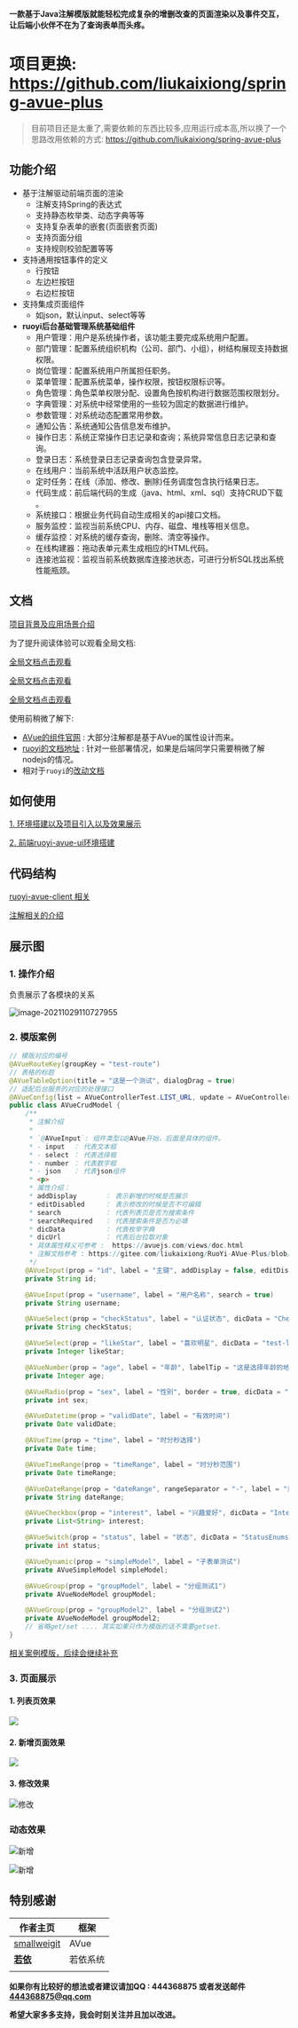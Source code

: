 

**一款基于Java注解模版就能轻松完成复杂的增删改查的页面渲染以及事件交互，让后端小伙伴不在为了查询表单而头疼。**
# 项目更换: https://github.com/liukaixiong/spring-avue-plus
> 目前项目还是太重了,需要依赖的东西比较多,应用运行成本高,所以换了一个思路改用依赖的方式: https://github.com/liukaixiong/spring-avue-plus
## 功能介绍

- 基于注解驱动前端页面的渲染
  - 注解支持Spring的表达式
  - 支持静态枚举类、动态字典等等
  - 支持复杂表单的嵌套(页面嵌套页面)
  - 支持页面分组
  - 支持规则校验配置等等
- 支持通用按钮事件的定义
  - 行按钮
  - 左边栏按钮
  - 右边栏按钮
- 支持集成页面组件
  - 如json，默认input、select等等
- **ruoyi后台基础管理系统基础组件**
  - 用户管理：用户是系统操作者，该功能主要完成系统用户配置。
  - 部门管理：配置系统组织机构（公司、部门、小组），树结构展现支持数据权限。
  - 岗位管理：配置系统用户所属担任职务。
  - 菜单管理：配置系统菜单，操作权限，按钮权限标识等。
  - 角色管理：角色菜单权限分配、设置角色按机构进行数据范围权限划分。
  - 字典管理：对系统中经常使用的一些较为固定的数据进行维护。
  - 参数管理：对系统动态配置常用参数。
  - 通知公告：系统通知公告信息发布维护。
  - 操作日志：系统正常操作日志记录和查询；系统异常信息日志记录和查询。
  - 登录日志：系统登录日志记录查询包含登录异常。
  - 在线用户：当前系统中活跃用户状态监控。
  - 定时任务：在线（添加、修改、删除)任务调度包含执行结果日志。
  - 代码生成：前后端代码的生成（java、html、xml、sql）支持CRUD下载 。
  - 系统接口：根据业务代码自动生成相关的api接口文档。
  - 服务监控：监视当前系统CPU、内存、磁盘、堆栈等相关信息。
  - 缓存监控：对系统的缓存查询，删除、清空等操作。
  - 在线构建器：拖动表单元素生成相应的HTML代码。
  - 连接池监视：监视当前系统数据库连接池状态，可进行分析SQL找出系统性能瓶颈。

## 文档

[项目背景及应用场景介绍](./doc/project_background.md)

为了提升阅读体验可以观看全局文档:

[全局文档点击观看](https://www.yuque.com/docs/share/912323d1-644e-44c7-8488-4bf7e1583fba)

[全局文档点击观看](https://www.yuque.com/docs/share/912323d1-644e-44c7-8488-4bf7e1583fba)

[全局文档点击观看](https://www.yuque.com/docs/share/912323d1-644e-44c7-8488-4bf7e1583fba)

使用前稍微了解下:

- [AVue的组件官网](https://avuejs.com/form/form-event.html) : 大部分注解都是基于AVue的属性设计而来。
- [ruoyi的文档地址](http://doc.ruoyi.vip/) : 针对一些部署情况，如果是后端同学只需要稍微了解nodejs的情况。
- 相对于`ruoyi`的[改动文档](./doc/ruoyi.md)

## 如何使用

[1. 环境搭建以及项目引入以及效果展示](./doc/introduction.md)

[2. 前端ruoyi-avue-ui环境搭建](./ruoyi-avue-ui/README.md)

## 代码结构

[ruoyi-avue-client 相关](./ruoyi-avue-client/README.md)

[注解相关的介绍](./doc/annotation.md)

## 展示图

### 1. 操作介绍

负责展示了各模块的关系

![image-20211029110727955](https://gitee.com/liukaixiong/drawing-bed/raw/master/image/image-20211029110727955.png)

### 2. 模版案例

```java
// 模版对应的编号
@AVueRouteKey(groupKey = "test-route")
// 表格的标题
@AVueTableOption(title = "这是一个测试", dialogDrag = true)
// 适配后台服务的对应的处理接口
@AVueConfig(list = AVueControllerTest.LIST_URL, update = AVueControllerTest.UPDATE_URL, save = AVueControllerTest.UPDATE_URL, successKeyword = "true", successField = "success", messageField = "message")
public class AVueCrudModel {
    /**
     * 注解介绍
     *
     * `@AVueInput`: 组件类型以@AVue开始，后面是具体的组件。
     * - input  ： 代表文本框
     * - select ： 代表选择框
     * - number ： 代表数字框
     * - json   ： 代表json组件
     * <p>
     * 属性介绍：
     * addDisplay       ： 表示新增的时候是否展示
     * editDisabled     ： 表示修改的时候是否不可编辑
     * search           ： 代表列表页是否为搜索条件
     * searchRequired   ： 代表搜索条件是否为必填
     * dicData          ： 代表枚举字典
     * dicUrl           ： 代表后台拉取对象
     * 具体属性释义可参考 :  https://avuejs.com/views/doc.html
     * 注解文档参考 : https://gitee.com/liukaixiong/RuoYi-AVue-Plus/blob/master/doc/annotation.md
     */
    @AVueInput(prop = "id", label = "主键", addDisplay = false, editDisabled = true, search = true)
    private String id;

    @AVueInput(prop = "username", label = "用户名称", search = true)
    private String username;

    @AVueSelect(prop = "checkStatus", label = "认证状态", dicData = "CheckStatusEnums", search = true)
    private String checkStatus;

    @AVueSelect(prop = "likeStar", label = "喜欢明星", dicData = "test-likeStar-map")
    private Integer likeStar;

    @AVueNumber(prop = "age", label = "年龄", labelTip = "这是选择年龄的地方")
    private Integer age;

    @AVueRadio(prop = "sex", label = "性别", border = true, dicData = "SexEnums")
    private int sex;

    @AVueDatetime(prop = "validDate", label = "有效时间")
    private Date validDate;

    @AVueTime(prop = "time", label = "时分秒选择")
    private Date time;

    @AVueTimeRange(prop = "timeRange", label = "时分秒范围")
    private Date timeRange;

    @AVueDateRange(prop = "dateRange", rangeSeparator = "-", label = "日期范围", search = true, valueFormat = "yyyy年MM月dd日", format = "yyyy-MM-dd")
    private String dateRange;

    @AVueCheckbox(prop = "interest", label = "兴趣爱好", dicData = "InterestEnums")
    private List<String> interest;

    @AVueSwitch(prop = "status", label = "状态", dicData = "StatusEnums")
    private int status;

    @AVueDynamic(prop = "simpleModel", label = "子表单测试")
    private AVueSimpleModel simpleModel;

    @AVueGroup(prop = "groupModel", label = "分组测试1")
    private AVueNodeModel groupModel;

    @AVueGroup(prop = "groupModel2", label = "分组测试2")
    private AVueNodeModel groupModel2;
    // 省略get/set .... 其实如果只作为模版的话不需要getset.
}
```

[相关案例模版，后续会继续补充](./doc/templateCase.md)


### 3. 页面展示

#### 1. 列表页效果

![](https://gitee.com/liukaixiong/drawing-bed/raw/master/image/rq10ne.png)

#### 2. 新增页面效果

![](https://gitee.com/liukaixiong/drawing-bed/raw/master/image/q8y6ja.png)

#### 3. 修改效果

![修改](https://gitee.com/liukaixiong/drawing-bed/raw/master/image/image-20210820171255314.png)


### 动态效果

![新增](ruoyi-avue-client/README.assets/6d4ftd.gif)

![新增](ruoyi-avue-client/README.assets/xyju9p.gif)

## 特别感谢

| 作者主页                                     | 框架     |
| -------------------------------------------- | -------- |
| [smallweigit](https://gitee.com/smallweigit) | AVue     |
| [**若依**](https://gitee.com/y_project)      | 若依系统 |
|                                              |          |

**如果你有比较好的想法或者建议请加QQ : 444368875 或者发送邮件 444368875@qq.com**

**希望大家多多支持，我会时刻关注并且加以改进。**

